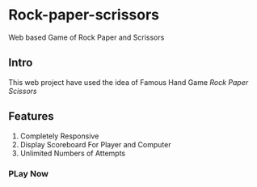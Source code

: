 # Rock-paper-scrissors
Web based Game of Rock Paper and Scrissors

## Intro
This web project have used the idea of Famous Hand Game *Rock Paper Scissors*

## Features
1) Completely Responsive 
2) Display Scoreboard For Player and Computer
3) Unlimited Numbers of Attempts

### PLay Now 
